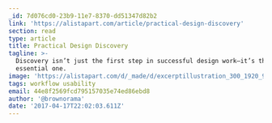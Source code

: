```yaml
---
_id: 7d076cd0-23b9-11e7-8370-dd51347d82b2
link: 'https://alistapart.com/article/practical-design-discovery'
section: read
type: article
title: Practical Design Discovery
tagline: >-
  Discovery isn’t just the first step in successful design work—it’s the most
  essential one.
image: 'https://alistapart.com/d/_made/d/excerptillustration_300_1920_938_81.jpg'
tags: workflow usability
email: 44e8f2569fcd795157035e74ed86ebd8
author: '@brownorama'
date: '2017-04-17T22:02:03.611Z'
---
```

